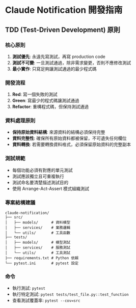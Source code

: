 # Claude Notification 開發指南

## TDD (Test-Driven Development) 原則

### 核心原則
1. **測試優先**: 永遠先寫測試，再寫 production code
2. **測試不可變**: 一旦測試通過，除非需求變更，否則不應修改測試
3. **最小實作**: 只寫足夠讓測試通過的最少程式碼

### 開發流程
1. **Red**: 寫一個失敗的測試
2. **Green**: 寫最少的程式碼讓測試通過
3. **Refactor**: 重構程式碼，但保持測試通過

### 資料處理原則
- **保持原始資料結構**: 來源資料的結構必須保持完整
- **資料完整性**: 確保所有原始資料都被保留，不可遺失任何欄位
- **資料轉換**: 若需要轉換資料格式，必須保留原始資料的完整副本

### 測試規範
- 每個功能必須有對應的單元測試
- 測試應該獨立且可重複執行
- 測試命名要清楚描述測試目的
- 使用 Arrange-Act-Assert 模式組織測試

### 專案結構建議
```
claude-notification/
├── src/
│   ├── models/      # 資料模型
│   ├── services/    # 業務邏輯
│   └── utils/       # 工具函數
├── tests/
│   ├── models/      # 模型測試
│   ├── services/    # 服務測試
│   └── utils/       # 工具測試
├── requirements.txt # Python 依賴
└── pytest.ini       # pytest 設定
```

### 命令
- 執行測試: `pytest`
- 執行特定測試: `pytest tests/test_file.py::test_function`
- 查看測試覆蓋率: `pytest --cov=src`